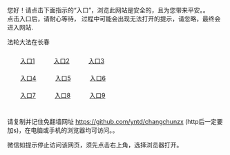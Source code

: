 您好！请点击下面指示的“入口”，浏览此网站是安全的，且为您带来平安。。 <br/>
点击入口后，请耐心等待， 过程中可能会出现无法打开的提示，请忽略，最终会进入网站. </br>

法轮大法在长春<br/>
<div style="padding:10px"><a style="margin:20px" target="_blank" href="https://doablgumrgmvn.cloudfront.net/2Qpsp?uuxdq" id="ccLink1" rel="nofollow">入口1</a> <a target="_blank" style="margin:20px" href="https://d2e9ef7ab3vtzl.cloudfront.net/2Qpsp?fxmyw" id="ccLink2" rel="nofollow">入口2</a> <a style="margin:20px" target="_blank" href="https://d225vgkcq8vpjk.cloudfront.net/2Qpsp?mfrjggv" id="ccLink3" rel="nofollow">入口3</a></div>

<div style="padding:10px" ><a style="margin:20px" target="_blank" href="https://doablgumrgmvn.cloudfront.net/2Qpsp?uuxdq" id="ccLink4" rel="nofollow">入口4</a> <a style="margin:20px" href="https://d2e9ef7ab3vtzl.cloudfront.net/2Qpsp?fxmyw" target="_blank" id="ccLink5" rel="nofollow">入口5</a> <a style="margin:20px" href="https://d225vgkcq8vpjk.cloudfront.net/2Qpsp?mfrjggv" target="_blank" id="ccLink6" rel="nofollow">入口6</a></div>

<div style="padding:10px"><a style="margin:20px" target="_blank" href="https://doablgumrgmvn.cloudfront.net/2Qpsp?uuxdq" id="ccLink7" rel="nofollow">入口7</a> <a style="margin:20px" href="https://d2e9ef7ab3vtzl.cloudfront.net/2Qpsp?fxmyw" target="_blank" id="ccLink8" rel="nofollow">入口8</a> <a style="margin:20px" target="_blank" href="https://d225vgkcq8vpjk.cloudfront.net/2Qpsp?mfrjggv" id="ccLink9" rel="nofollow">入口9</a></div>

<br/>



请复制并记住免翻墙网址 https://github.com/yntd/changchunzx (http后一定要加s)，在电脑或手机的浏览器均可访问。。<br/>

微信如提示停止访问该网页，须先点击右上角，选择浏览器打开。
